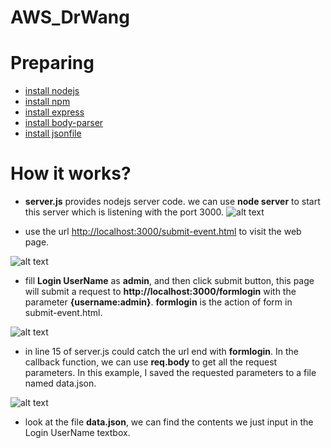 # AWS_DrWang

Preparing
=====
* [install nodejs](http://www.hostingadvice.com/how-to/install-nodejs-ubuntu-14-04/)
* [install npm](http://blog.npmjs.org/post/85484771375/how-to-install-npm)
* [install express](https://www.npmjs.com/package/express)
* [install body-parser](https://www.npmjs.com/package/body-parser)
* [install jsonfile](https://www.npmjs.com/package/jsonfile)

How it works?
=====
* **server.js** provides nodejs server code. we can use **node server** to start this server which is listening with the port 3000.
![alt text](https://github.com/jilianggqq/AWS_DrWang/blob/master/pictures/startserver.png "Start Server")

* use the url [http://localhost:3000/submit-event.html](http://localhost:3000/submit-event.html) to visit the web page.

![alt text](https://github.com/jilianggqq/AWS_DrWang/blob/master/pictures/visit.png "Visit web")

* fill **Login UserName** as **admin**, and then click submit button, this page will submit a request to **http://localhost:3000/formlogin** with the parameter **{username:admin}**. **formlogin** is the action of form in submit-event.html.

![alt text](https://github.com/jilianggqq/AWS_DrWang/blob/master/pictures/submit.png "submit")

* in line 15 of server.js could catch the url end with **formlogin**. In the callback function, we can use **req.body** to get all the request parameters. In this example, I saved the requested parameters to a file named data.json.

![alt text](https://github.com/jilianggqq/AWS_DrWang/blob/master/pictures/server.png "SErver")

* look at the file **data.json**, we can find the contents we just input in the Login UserName textbox.
